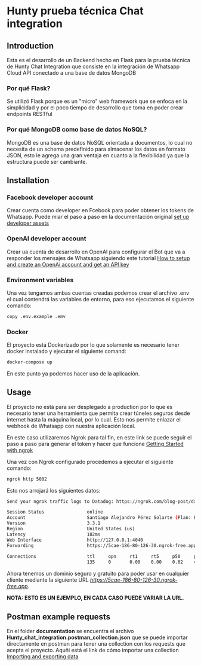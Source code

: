 # Hunty prueba técnica Chat integration

## Introduction

Esta es el desarrollo de un Backend hecho en Flask para la prueba técnica de Hunty Chat Integration que consiste en la integración de Whatsapp Cloud API conectado a una base de datos MongoDB

### Por qué Flask?
Se utilizó Flask porque es un "micro" web framework que se enfoca en la simplicidad y por el poco tiempo de desarrollo que toma en poder crear endpoints RESTful

### Por qué MongoDB como base de datos NoSQL?
MongoDB es una base de datos NoSQL orientada a documentos, lo cual no necesita de un schema predefinido para almacenar los datos en formato JSON, esto le agrega una gran ventaja en cuanto a la flexibilidad ya que la estructura puede ser cambiante.

## Installation

### Facebook developer account
Crear cuenta como developer en Fcebook para poder obtener los tokens de Whatsapp. Puede miar el paso a paso en la documentación original [set up developer assets](https://developers.facebook.com/docs/whatsapp/cloud-api/get-started#set-up-developer-assets)

### OpenAI developer account
Crear ua cuenta de desarrollo en OpenAI para configurar el Bot que va a responder los mensajes de Whatsapp siguiendo este tutorial [How to setup and create an OpenAi account and get an API key](https://promptmuse.com/how-to-create-and-openai-account-and-get-an-api/)

### Environment variables
Una vez tengamos ambas cuentas creadas podemos crear el archivo .env el cual contendrá las variables de entorno, para eso ejecutamos el siguiente comando:

```bash
copy .env.example .emv
```

### Docker
El proyecto está Dockerizado por lo que solamente es necesario tener docker instalado y ejecutar el siguiente comand:

```bash
docker-compose up 
```

En este punto ya podemos hacer uso de la aplicación.

## Usage

El proyecto no está para ser desplegado a production por lo que es necesario tener una herramienta que permita crear túneles seguros desde internet hasta la máquina local, por lo cual. Esto nos permite enlazar el webhook de Whatsapp con nuestra aplicación local.

En este caso utilizaremos Ngrok para tal fin, en este link se puede seguir el paso a paso para generar el token y hacer que funcione [Getting Started with ngrok
](https://ngrok.com/docs/getting-started/)

Una vez con Ngrok configurado procedemos a ejecutar el siguiente comando:

```bash
ngrok http 5002
```

Esto nos arrojará los siguientes datos:

```bash
Send your ngrok traffic logs to Datadog: https://ngrok.com/blog-post/datadog-logs

Session Status                online                                                                                                                                      
Account                       Santiago Alejandro Pérez Solarte (Plan: Free)                                                                                                
Version                       3.3.1
Region                        United States (us)
Latency                       102ms
Web Interface                 http://127.0.0.1:4040
Forwarding                    https://5cae-186-80-126-30.ngrok-free.app -> http://localhost:5002
                               
Connections                   ttl     opn     rt1     rt5     p50     p90                                                                                                                                                                                     
                              135     0       0.00    0.00    0.02    4.20  
```

Ahora tenemos un dominio seguro y gratuito para poder usar en cualquier cliente mediante la siguiente URL *https://5cae-186-80-126-30.ngrok-free.app*.

**NOTA: ESTO ES UN EJEMPLO, EN CADA CASO PUEDE VARIAR LA URL.**

## Postman example requests
En el folder  **documentation** se encuentra el archivo **Hunty_chat_integration.postman_collection.json** que se puede importar directamente en postman para tener una collection con los requests que acepta el proyecto. Aquñi está el link de cómo importar una collection [Importing and exporting data
](https://learning.postman.com/docs/getting-started/importing-and-exporting-data/#importing-data-into-postman)